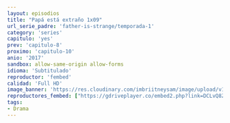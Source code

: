 ```yaml
---
layout: episodios
title: "Papá está extraño 1x09"
url_serie_padre: 'father-is-strange/temporada-1'
category: 'series'
capitulo: 'yes'
prev: 'capitulo-8'
proximo: 'capitulo-10'
anio: '2017'
sandbox: allow-same-origin allow-forms
idioma: 'Subtitulado'
reproductor: 'fembed'
calidad: 'Full HD'
image_banner: 'https://res.cloudinary.com/imbriitneysam/image/upload/v1546545022/reason1-banner-min.jpg'
reproductores_fembed: ["https://gdriveplayer.co/embed2.php?link=DCLvQ8ZiGnRgg%252FhSnY%252BgeA11yftIZBMu%252BQ8kBpVeTXhsCDmLcxfcapiT83u6gT%252B9K7%252Fjjd7fs5vmxj5xKY3xdDQq666PX6D5TkXrLGs0GB3V6BEecKOK4FZ2MrACqQHxpkrAjhxkIz30W0u4SbIj3Kuw%252FTrStf%252Bdroj%252F6TImTnB2aM1MWjcfALurhTDbjMWWYQHAs60xrYg%252B5vb7%252Fa5zr%252F","Subtitulado","https://estrenosdoramas.us/picasa/nan2.php?key=fatherstrangeA-9","Subtitulado","https://repro3.estrenosdoramas.us/repro/o/index26.php?v=1117138v","Subtitulado","https://www.viki.com/player/1117138v","Subtitulado"]
tags:
- Drama
---
```












